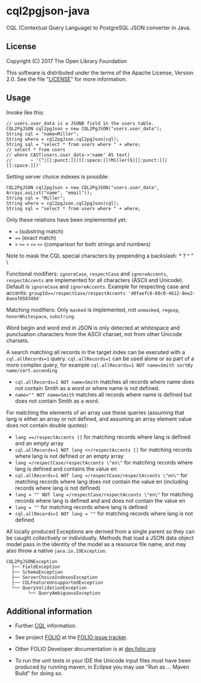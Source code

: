 # cql2pgjson-java

CQL (Contextual Query Language) to PostgreSQL JSON converter in Java.

## License

Copyright (C) 2017 The Open Library Foundation

This software is distributed under the terms of the Apache License,
Version 2.0. See the file "[LICENSE](LICENSE)" for more information.

## Usage

Invoke like this:

    // users.user_data is a JSONB field in the users table.
    CQL2PgJSON cql2pgJson = new CQL2PgJSON("users.user_data");
    String cql = "name=Miller";
    String where = cql2pgJson.cql2pgJson(cql);
    String sql = "select * from users where " + where;
    // select * from users
    // where CAST(users.user_data->'name' AS text)
    //       ~ '(^|[[:punct:]]|[[:space:]])Miller($|[[:punct:]]|[[:space:]])'
Setting server choice indexes is possible:

    CQL2PgJSON cql2pgJson = new CQL2PgJSON("users.user_data", Arrays.asList("name", "email"));
    String cql = "Miller";
    String where = cql2pgJson.cql2pgJson(cql);
    String sql = "select * from users where " + where;

Only these relations have been implemented yet:

* `=` (substring match)
* `==` (exact match)
* `>` `>=` `<` `<=` `<>` (comparison for both strings and numbers)

Note to mask the CQL special characters by prepending a backslash: * ? ^ " \

Functional modifiers: `ignoreCase`, `respectCase` and `ignoreAccents`, `respectAccents`
are implemented for all characters (ASCII and Unicode). Default is `ignoreCase` and `ignoreAccents`.
Example for respecting case and accents:
`groupId==/respectCase/respectAccents 'd0faefc6-68c0-4612-8ee2-8aeaf058349d'`

Matching modifiers: Only `masked` is implemented, not `unmasked`, `regexp`,
`honorWhitespace`, `substring`.

Word begin and word end in JSON is only detected at whitespace and punctuation characters
from the ASCII charset, not from other Unicode charsets.

A search matching all records in the target index can be executed with a
`cql.allRecords=1` query. `cql.allRecords=1` can be used alone or as part of
a more complex query, for example
`cql.allRecords=1 NOT name=Smith sortBy name/sort.ascending`

* `cql.allRecords=1 NOT name=Smith` matches all records where name does not contain Smith
   as a word or where name is not defined.
* `name="" NOT name=Smith` matches all records where name is defined but does not contain
   Smith as a word.

For matching the elements of an array use these queries (assuming that lang is either an array or not defined, and assuming
an array element value does not contain double quotes):
* `lang ==/respectAccents []` for matching records where lang is defined and an empty array
* `cql.allRecords=1 NOT lang <>/respectAccents []` for matching records where lang is not defined or an empty array
* `lang =/respectCase/respectAccents \"en\"` for matching records where lang is defined and contains the value en
* `cql.allRecords=1 NOT lang =/respectCase/respectAccents \"en\"` for matching records where lang does not
  contain the value en (including records where lang is not defined)
* `lang = "" NOT lang =/respectCase/respectAccents \"en\"` for matching records where lang is defined and
  and does not contain the value en
* `lang = ""` for matching records where lang is defined
* `cql.allRecords=1 NOT lang = ""` for matching records where lang is not defined

All locally produced Exceptions are derived from a single parent so they can be caught collectively
or individually. Methods that load a JSON data object model pass in the identity of the model as a
resource file name, and may also throw a native `java.io.IOException`.

    CQL2PgJSONException
      ├── FieldException
      ├── SchemaException
      ├── ServerChoiceIndexesException
      ├── CQLFeatureUnsupportedException
      └── QueryValidationException
            └── QueryAmbiguousException

## Additional information

* Further [CQL](http://dev.folio.org/doc/glossary#cql) information.

* See project [FOLIO](https://issues.folio.org/browse/FOLIO)
at the [FOLIO issue tracker](http://dev.folio.org/community/guide-issues).

* Other FOLIO Developer documentation is at [dev.folio.org](http://dev.folio.org/)

* To run the unit tests in your IDE the Unicode input files must have been produced by running maven,
  in Eclipse you may use "Run as ... Maven Build" for doing so.

